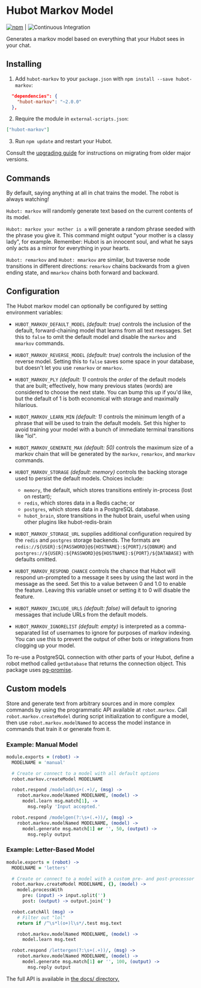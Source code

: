 # Hubot Markov Model

[![npm](https://img.shields.io/npm/v/hubot-markov.svg?style=plastic)](https://www.npmjs.com/package/hubot-markov) | ![Continuous Integration](https://github.com/smashwilson/hubot-markov/workflows/Continuous%20Integration/badge.svg)

Generates a markov model based on everything that your Hubot sees in your chat.

## Installing

1. Add `hubot-markov` to your `package.json` with `npm install --save hubot-markov`:

```json
  "dependencies": {
    "hubot-markov": "~2.0.0"
  },
```

2. Require the module in `external-scripts.json`:

```json
["hubot-markov"]
```

3. Run `npm update` and restart your Hubot.

Consult the [upgrading guide](./docs/upgrade.md) for instructions on migrating from older major versions.

## Commands

By default, saying anything at all in chat trains the model. The robot is always watching!

`Hubot: markov` will randomly generate text based on the current contents of its model.

`Hubot: markov your mother is a` will generate a random phrase seeded with the phrase you give it. This command might output "your mother is a classy lady", for example. Remember: Hubot is an innocent soul, and what he says only acts as a mirror for everything in your hearts.

`Hubot: remarkov` and `Hubot: mmarkov` are similar, but traverse node transitions in different directions: `remarkov` chains backwards from a given ending state, and `mmarkov` chains both forward and backward.

## Configuration

The Hubot markov model can optionally be configured by setting environment variables:

* `HUBOT_MARKOV_DEFAULT_MODEL` _(default: true)_ controls the inclusion of the default, forward-chaining model that learns from all text messages. Set this to `false` to omit the default model and disable the `markov` and `mmarkov` commands.

* `HUBOT_MARKOV_REVERSE_MODEL` _(default: true)_ controls the inclusion of the reverse model. Setting this to `false` saves some space in your database, but doesn't let you use `remarkov` or `mmarkov`.

* `HUBOT_MARKOV_PLY` _(default: 1)_ controls the *order* of the default models that are built; effectively, how many previous states (words) are considered to choose the next state. You can bump this up if you'd like, but the default of 1 is both economical with storage and maximally hilarious.

* `HUBOT_MARKOV_LEARN_MIN` _(default: 1)_ controls the minimum length of a phrase that will be used to train the default models. Set this higher to avoid training your model with a bunch of immediate terminal transitions like "lol".

* `HUBOT_MARKOV_GENERATE_MAX` _(default: 50)_ controls the maximum size of a markov chain that will be generated by the `markov`, `remarkov`, and `mmarkov` commands.

* `HUBOT_MARKOV_STORAGE` _(default: memory)_ controls the backing storage used to persist the default models. Choices include:
  * `memory`, the default, which stores transitions entirely in-process (lost on restart);
  * `redis`, which stores data in a Redis cache; or
  * `postgres`, which stores data in a PostgreSQL database.
  * `hubot_brain`, store transitions in the hubot brain, useful when using other plugins like hubot-redis-brain

* `HUBOT_MARKOV_STORAGE_URL` supplies additional configuration required by the `redis` and `postgres` storage backends. The formats are `redis://${USER}:${PASSWORD}@${HOSTNAME}:${PORT}/${DBNUM}` and `postgres://${USER}:${PASSWORD}@${HOSTNAME}:${PORT}/${DATABASE}` with defaults omitted.

* `HUBOT_MARKOV_RESPOND_CHANCE` controls the chance that Hubot will respond un-prompted to a message it sees by using the last word in the message as the seed. Set this to a value between 0 and 1.0 to enable the feature. Leaving this variable unset or setting it to 0 will disable the feature.

* `HUBOT_MARKOV_INCLUDE_URLS` _(default: false)_ will default to ignoring messages that include URLs from the default models.

* `HUBOT_MARKOV_IGNORELIST` _(default: empty)_ is interpreted as a comma-separated list of usernames to ignore for purposes of markov indexing. You can use this to prevent the output of other bots or integrations from clogging up your model.

To re-use a PostgreSQL connection with other parts of your Hubot, define a robot method called `getDatabase` that returns the connection object. This package uses [pg-promise](https://www.npmjs.com/package/pg-promise).

## Custom models

Store and generate text from arbitrary sources and in more complex commands by using the programmatic API available at `robot.markov`. Call `robot.markov.createModel` during script initialization to configure a model, then use `robot.markov.modelNamed` to access the model instance in commands that train it or generate from it.

### Example: Manual Model

```coffee
module.exports = (robot) ->
  MODELNAME = 'manual'

  # Create or connect to a model with all default options
  robot.markov.createModel MODELNAME

  robot.respond /modeladd\s+(.+)/, (msg) ->
    robot.markov.modelNamed MODELNAME, (model) ->
      model.learn msg.match[1], ->
        msg.reply 'Input accepted.'

  robot.respond /modelgen(?:\s+(.+))/, (msg) ->
    robot.markov.modelNamed MODELNAME, (model) ->
      model.generate msg.match[1] or '', 50, (output) ->
        msg.reply output
```

### Example: Letter-Based Model

```coffee
module.exports = (robot) ->
  MODELNAME = 'letters'

  # Create or connect to a model with a custom pre- and post-processor
  robot.markov.createModel MODELNAME, {}, (model) ->
    model.processWith
      pre: (input) -> input.split('')
      post: (output) -> output.join('')

  robot.catchAll (msg) ->
    # Filter out "lol"
    return if /^\s*l(o+)l\s*/.test msg.text

    robot.markov.modelNamed MODELNAME, (model) ->
      model.learn msg.text

  robot.respond /lettergen(?:\s+(.+))/, (msg) ->
    robot.markov.modelNamed MODELNAME, (model) ->
      model.generate msg.match[1] or '', 100, (output) ->
        msg.reply output
```

The full API is available in [the docs/ directory.](./docs/api.md)
